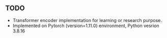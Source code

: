 ## TODO
- Transformer encoder implementation for learning or research purpose.
- Implemented on Pytorch (version=1.11.0) environment, Python vesrion 3.8.16
